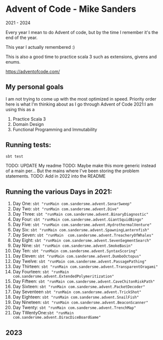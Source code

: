 # Advent of Code - Mike Sanders

2021 - 2024

Every year I mean to do Advent of code, but by the time I remember it's the end of the year. 

This year I actually remembered :)

This is also a good time to practice scala 3 such as extensions, givens and enums. 

https://adventofcode.com/

## My personal goals
I am not trying to come up with the most optimized in speed. Priority order here is what I'm thinking
about as I go through Advent of Code 2021:I am using this as a
1. Practice Scala 3
2. Domain Design
3. Functional Programming and Immutability

## Running tests:
```bash
sbt test
```

TODO: UPDATE My readme
TODO: Maybe make this more generic instead of a main per... But the mains where I've been storing the problem statements. 
TODO: Add in 2022 into the README
## Running the various Days in 2021:
1. Day One:       `sbt "runMain com.sandersme.advent.SonarSweep"`
2. Day Two:       `sbt "runMain com.sandersme.advent.Dive"`
3. Day Three:     `sbt "runMain com.sandersme.advent.BinaryDiagnostic"`
4. Day Four:      `sbt "runMain com.sandersme.advent.GiantSquidBingo"`
5. Day Five:      `sbt "runMain com.sandersme.advent.HydrothermalVenture"`
6. Day Six:       `sbt "runMain com.sandersme.advent.SpawningLanternfish"`
7. Day Seven:     `sbt "runMain  com.sandersme.advent.TreacheryOfWhales"`
8. Day Eight:     `sbt "runMain com.sandersme.advent.SevenSegmentSearch"`
9. Day Nine:      `sbt "runMain com.sandersme.advent.SmokeBasin"`
10. Day Ten:      `sbt "runMain com.sandersme.advent.SyntaxScoring"`
11. Day Eleven:   `sbt "runMain com.sandersme.advent.DumboOctopus"`
12. Day Twelve:   `sbt "runMain com.sandersme.advent.PassagePathing"`
13. Day Thirteen: `sbt "runMain com.sandersme.advent.TransparentOragami"`
14. Day Fourteen: `sbt "runMain com.sandersme.advent.ExtendedPolymeritization"`
15. Day Fifteen:  `sbt "runMain com.sandersme.advent.CaveChitonRiskPath"`
16. Day Sixteen:  `sbt "runMain com.sandersme.advent.PacketDecoder"`
17. Day Seventeen `sbt "runMain com.sandersme.advent.TrickShot"`
18. Day Eighteen: `sbt "runMain com.sandersme.advent.SnailFish"`
19. Day Nineteen: `sbt "runMain com.sandersme.advent.BeaconScanner"`
20. Day Twenty:   `sbt "runMain com.sandersme.advent.TrenchMap"`
21. Day TWentyOne:`sbt "runMain com.sandersme.advent.DiracDiceBoardGame"`


## 2023
